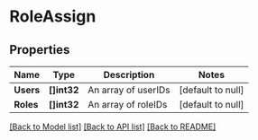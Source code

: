 # RoleAssign

## Properties
Name | Type | Description | Notes
------------ | ------------- | ------------- | -------------
**Users** | **[]int32** | An array of userIDs | [default to null]
**Roles** | **[]int32** | An array of roleIDs | [default to null]

[[Back to Model list]](../README.md#documentation-for-models) [[Back to API list]](../README.md#documentation-for-api-endpoints) [[Back to README]](../README.md)


